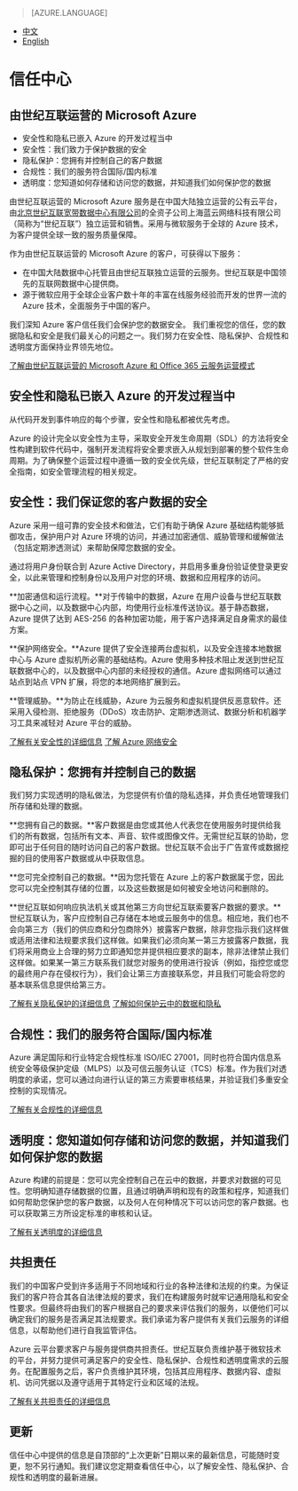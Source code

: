 <properties
	pageTitle="信任中心 - Microsoft Azure"
    description=""
    services=""
    documentationCenter=""
    authors=""
    manager=""
    editor=""
    tags=""/>

> [AZURE.LANGUAGE]
- [中文](/support/trust-center/)
- [English](/support/trust-center-en/)

# 信任中心
## 由世纪互联运营的 Microsoft Azure
 
* 安全性和隐私已嵌入 Azure 的开发过程当中
* 安全性：我们致力于保护数据的安全
* 隐私保护：您拥有并控制自己的客户数据
* 合规性：我们的服务符合国际/国内标准
* 透明度：您知道如何存储和访问您的数据，并知道我们如何保护您的数据
 
 <tags ms.service="trust-center" ms.date="12/2015" wacn.date="12/2015" wacn.lang="cn"/>
 
由世纪互联运营的 Microsoft Azure 服务是在中国大陆独立运营的公有云平台，由[北京世纪互联宽带数据中心有限公司](http://www.ch.21vianet.com/)的全资子公司上海蓝云网络科技有限公司（简称为“世纪互联”）独立运营和销售。采用与微软服务于全球的 Azure 技术，为客户提供全球一致的服务质量保障。

作为由世纪互联运营的 Microsoft Azure 的客户，可获得以下服务：

* 在中国大陆数据中心托管且由世纪互联独立运营的云服务。世纪互联是中国领先的互联网数据中心提供商。
* 源于微软应用于全球企业客户数十年的丰富在线服务经验而开发的世界一流的 Azure 技术，全面服务于中国的客户。

我们深知 Azure 客户信任我们会保护您的数据安全。 我们重视您的信任，您的数据隐私和安全是我们最关心的问题之一。我们努力在安全性、隐私保护、合规性和透明度方面保持业界领先地位。

[了解由世纪互联运营的 Microsoft Azure 和 Office 365 云服务运营模式](https://wacnppe.blob.core.chinacloudapi.cn/marketing-resource/documents/Windows_Azure_and_Office_365_cloud_services_business_model_operated_by_21Vianet12.pdf)

## 安全性和隐私已嵌入 Azure 的开发过程当中

从代码开发到事件响应的每个步骤，安全性和隐私都被优先考虑。

Azure 的设计完全以安全性为主导，采取安全开发生命周期（SDL）的方法将安全性构建到软件代码中，强制开发流程将安全要求嵌入从规划到部署的整个软件生命周期。为了确保整个运营过程中遵循一致的安全优先级，世纪互联制定了严格的安全指南，如安全管理流程的相关规定。

## 安全性：我们保证您的客户数据的安全

Azure 采用一组可靠的安全技术和做法，它们有助于确保 Azure 基础结构能够抵御攻击，保护用户对 Azure 环境的访问，并通过加密通信、威胁管理和缓解做法（包括定期渗透测试）来帮助保障您数据的安全。

通过将用户身份联合到 Azure Active Directory，并启用多重身份验证使登录更安全，以此来管理和控制身份以及用户对您的环境、数据和应用程序的访问。

**加密通信和运行流程。**对于传输中的数据，Azure 在用户设备与世纪互联数据中心之间，以及数据中心内部，均使用行业标准传送协议。基于静态数据，Azure 提供了达到 AES-256 的各种加密功能，用于客户选择满足自身需求的最佳方案。

**保护网络安全。**Azure 提供了安全连接两台虚拟机，以及安全连接本地数据中心与 Azure 虚拟机所必需的基础结构。Azure 使用多种技术阻止发送到世纪互联数据中心的，以及数据中心内部的未经授权的通信。Azure 虚拟网络可以通过站点到站点 VPN 扩展，将您的本地网络扩展到云。

**管理威胁。**为防止在线威胁，Azure 为云服务和虚拟机提供反恶意软件。还采用入侵检测、拒绝服务（DDoS）攻击防护、定期渗透测试、数据分析和机器学习工具来减轻对 Azure 平台的威胁。

[了解有关安全性的详细信息](/support/trust-center/security/)
[了解 Azure 网络安全](https://wacnstorage.blob.core.chinacloudapi.cn/marketing-resource/documents/AzureNetworkSecurity_v3_Feb2015_CN_20151214.pdf)

## 隐私保护：您拥有并控制自己的数据

我们努力实现透明的隐私做法，为您提供有价值的隐私选择，并负责任地管理我们所存储和处理的数据。

**您拥有自己的数据。**客户数据是由您或其他人代表您在使用服务时提供给我们的所有数据，包括所有文本、声音、软件或图像文件。无需世纪互联的协助，您即可出于任何目的随时访问自己的客户数据。世纪互联不会出于广告宣传或数据挖掘的目的使用客户数据或从中获取信息。

**您可完全控制自己的数据。**因为您托管在 Azure 上的客户数据属于您，因此您可以完全控制其存储的位置，以及这些数据是如何被安全地访问和删除的。

**世纪互联如何响应执法机关或其他第三方向世纪互联索要客户数据的要求。**世纪互联认为，客户应控制自己存储在本地或云服务中的信息。相应地，我们也不会向第三方（我们的供应商和分包商除外）披露客户数据，除非您指示我们这样做或适用法律和法规要求我们这样做。如果我们必须向某一第三方披露客户数据，我们将采用商业上合理的努力立即通知您并提供相应要求的副本，除非法律禁止我们这样做。如果某一第三方联系我们就您对服务的使用进行投诉（例如，指控您或您的最终用户存在侵权行为），我们会让第三方直接联系您，并且我们可能会将您的基本联系信息提供给第三方。

[了解有关隐私保护的详细信息](/support/trust-center/privacy/)
[了解如何保护云中的数据和隐私](https://wacnstorage.blob.core.chinacloudapi.cn/marketing-resource/documents/Protecting_Data_and_Privacy_in_the_Cloud_CN_final20160125.pdf)

## 合规性：我们的服务符合国际/国内标准

Azure 满足国际和行业特定合规性标准 ISO/IEC 27001，同时也符合国内信息系统安全等级保护定级（MLPS）以及可信云服务认证（TCS）标准。作为我们对透明度的承诺，您可以通过向进行认证的第三方索要审核结果，并验证我们多重安全控制的实现情况。

[了解有关合规性的详细信息](/support/trust-center/compliance/)

## 透明度：您知道如何存储和访问您的数据，并知道我们如何保护您的数据

Azure 构建的前提是：您可以完全控制自己在云中的数据，并要求对数据的可见性。您明确知道存储数据的位置，且通过明确声明和现有的政策和程序，知道我们如何帮助您保护您的客户数据，以及何人在何种情况下可以访问您的客户数据。也可以获取第三方所设定标准的审核和认证。

[了解有关透明度的详细信息](/support/trust-center/transparency/)

## 共担责任

我们的中国客户受到许多适用于不同地域和行业的各种法律和法规的约束。为保证我们的客户符合其各自法律法规的要求，我们在构建服务时就牢记通用隐私和安全性要求。但最终将由我们的客户根据自己的要求来评估我们的服务，以便他们可以确定我们的服务是否满足其法规要求。我们承诺为客户提供有关我们云服务的详细信息，以帮助他们进行自我监管评估。

Azure 云平台要求客户与服务提供商共担责任。世纪互联负责维护基于微软技术的平台，并努力提供可满足客户的安全性、隐私保护、合规性和透明度需求的云服务。在配置服务之后，客户负责维护其环境，包括其应用程序、数据内容、虚拟机、访问凭据以及遵守适用于其特定行业和区域的法规。

[了解有关共担责任的详细信息](/support/shared-responsibility/)

## 更新

信任中心中提供的信息是自顶部的“上次更新”日期以来的最新信息，可能随时变更，恕不另行通知。我们建议您定期查看信任中心，以了解安全性、隐私保护、合规性和透明度的最新进展。
